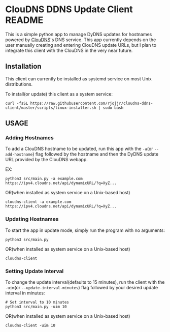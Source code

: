 # ClouDNS DDNS Update Client README

This is a simple python app to manage DyDNS updates for hostnames powered by
[ClouDNS](https://www.cloudns.net)'s DNS service. This app currently depends on
the user manually creating and entering ClouDNS update URLs,
but I plan to integrate this client with the ClouDNS in the very near future.

## Installation

This client can currently be installed as systemd service
on most Unix distributions. 

To install(or update) this client as a system service:

```shell
curl -fsSL https://raw.githubusercontent.com/rjojjr/cloudns-ddns-client/master/scripts/linux-installer.sh | sudo bash
```

## USAGE

### Adding Hostnames

To add a ClouDNS hostname to be updated, run this app 
with the `-a`(or `--add-hostname`) flag followed by the hostname and then the
DyDNS update URL provided by the ClouDNS webapp.

EX:

```shell
python3 src/main.py -a example.com https://ipv4.cloudns.net/api/dynamicURL/?q=XyZ...
```

OR(when installed as system service on a Unix-based host)

```shell
cloudns-client -a example.com https://ipv4.cloudns.net/api/dynamicURL/?q=XyZ...
```

### Updating Hostnames

To start the app in update mode, simply run the
program with no arguments:

```shell
python3 src/main.py
```

OR(when installed as system service on a Unix-based host)

```shell
cloudns-client
```

### Setting Update Interval

To change the update interval(defaults to 15 minutes), 
run the client with the `-uim`(or `--update-interval-minutes`)
flag followed by your desired update interval in minutes:

```shell
# Set interval to 10 minutes
python3 src/main.py -uim 10
```

OR(when installed as system service on a Unix-based host)

```shell
cloudns-client -uim 10
```